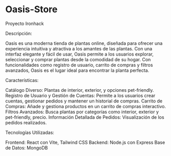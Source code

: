 # Oasis-Store
Proyecto Ironhack

Descripción:

Oasis es una moderna tienda de plantas online, diseñada para ofrecer una experiencia intuitiva y atractiva a los amantes de las plantas. Con una interfaz elegante y fácil de usar, Oasis permite a los usuarios explorar, seleccionar y comprar plantas desde la comodidad de su hogar. Con funcionalidades como registro de usuario, carrito de compras y filtros avanzados, Oasis es el lugar ideal para encontrar la planta perfecta.

Características:

Catálogo Diverso: Plantas de interior, exterior, y opciones pet-friendly.
Registro de Usuario y Gestión de Cuentas: Permite a los usuarios crear cuentas, gestionar pedidos y mantener un historial de compras.
Carrito de Compras: Añade y gestiona productos en un carrito de compras interactivo.
Filtros Avanzados: Busca plantas por categorías como interior, exterior y pet-friendly, precio.
Información Detallada de Pedidos: Visualización de los pedidos realizados.

Tecnologías Utilizadas:

Frontend: React con Vite, Tailwind CSS
Backend: Node.js con Express
Base de Datos: MongoDB
